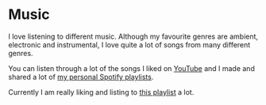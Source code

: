 # Music

I love listening to different music. Although my favourite genres are ambient, electronic and instrumental, I love quite a lot of songs from many different genres.

You can listen through a lot of the songs I liked on [YouTube](https://www.youtube.com/playlist?list=PL0nGxteCFLXYA1fsLmlWzY0Tyoo3c7tF-) and I made and shared a lot of [my personal Spotify playlists](https://open.spotify.com/user/nikitavoloboev).

Currently I am really liking and listing to [this playlist](https://open.spotify.com/user/nikitavoloboev/playlist/4pRiHQwLoSc8MQ23swgts8) a lot.
